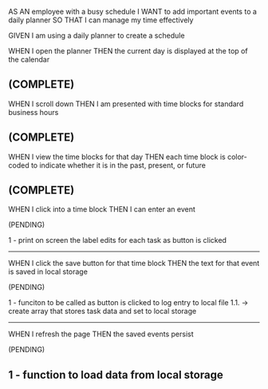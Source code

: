 AS AN employee with a busy schedule
I WANT to add important events to a daily planner
SO THAT I can manage my time effectively

GIVEN I am using a daily planner to create a schedule

WHEN I open the planner
THEN the current day is displayed at the top of the calendar 

(COMPLETE)
---------------------------------------------------
WHEN I scroll down
THEN I am presented with time blocks for standard business hours

(COMPLETE)
---------------------------------------------------
WHEN I view the time blocks for that day
THEN each time block is color-coded to indicate whether it is in the past, present, or future

(COMPLETE)
---------------------------------------------------
WHEN I click into a time block
THEN I can enter an event

(PENDING)

1 - print on screen the label edits for each task as button is clicked

---------------------------------------------------
WHEN I click the save button for that time block
THEN the text for that event is saved in local storage

(PENDING)

1 - funciton to be called as button is clicked to log entry to local file
  1.1. -> create array that stores task data and set to local storage


---------------------------------------------------
WHEN I refresh the page
THEN the saved events persist

(PENDING)

1 - function to load data from local storage
---------------------------------------------------